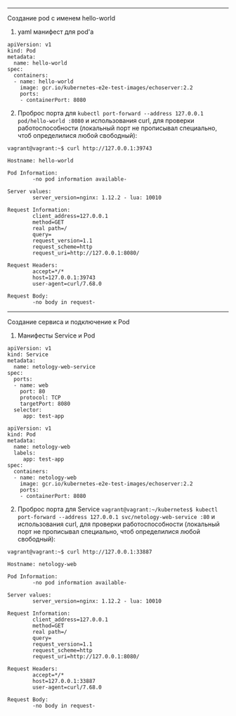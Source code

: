 ***
Создание pod с именем hello-world
1. yaml манифест для pod'a
```
apiVersion: v1
kind: Pod
metadata:
  name: hello-world
spec:
  containers:
  - name: hello-world
    image: gcr.io/kubernetes-e2e-test-images/echoserver:2.2
    ports:
    - containerPort: 8080
```
2. Проброс порта для ```kubectl port-forward --address 127.0.0.1 pod/hello-world :8080``` и использования curl, для проверки работоспособности (локальный порт не прописывал специально, чтоб определилися любой свободный):
```
vagrant@vagrant:~$ curl http://127.0.0.1:39743

Hostname: hello-world

Pod Information:
        -no pod information available-

Server values:
        server_version=nginx: 1.12.2 - lua: 10010

Request Information:
        client_address=127.0.0.1
        method=GET
        real path=/
        query=
        request_version=1.1
        request_scheme=http
        request_uri=http://127.0.0.1:8080/

Request Headers:
        accept=*/*
        host=127.0.0.1:39743
        user-agent=curl/7.68.0

Request Body:
        -no body in request-
```
***
Создание сервиса и подключение к Pod
1. Манифесты Service и Pod
```
apiVersion: v1
kind: Service
metadata:
  name: netology-web-service
spec:
  ports:
  - name: web
    port: 80
    protocol: TCP
    targetPort: 8080
  selector:
     app: test-app
```

```
apiVersion: v1
kind: Pod
metadata:
  name: netology-web
  labels:
     app: test-app
spec:
  containers:
  - name: netology-web
    image: gcr.io/kubernetes-e2e-test-images/echoserver:2.2
    ports:
    - containerPort: 8080
```
2. Проброс порта для Service ```vagrant@vagrant:~/kubernetes$ kubectl port-forward --address 127.0.0.1 svc/netology-web-service :80``` и использования curl, для проверки работоспособности (локальный порт не прописывал специально, чтоб определилися любой свободный):
```
vagrant@vagrant:~$ curl http://127.0.0.1:33887

Hostname: netology-web

Pod Information:
        -no pod information available-

Server values:
        server_version=nginx: 1.12.2 - lua: 10010

Request Information:
        client_address=127.0.0.1
        method=GET
        real path=/
        query=
        request_version=1.1
        request_scheme=http
        request_uri=http://127.0.0.1:8080/

Request Headers:
        accept=*/*
        host=127.0.0.1:33887
        user-agent=curl/7.68.0

Request Body:
        -no body in request-

```
